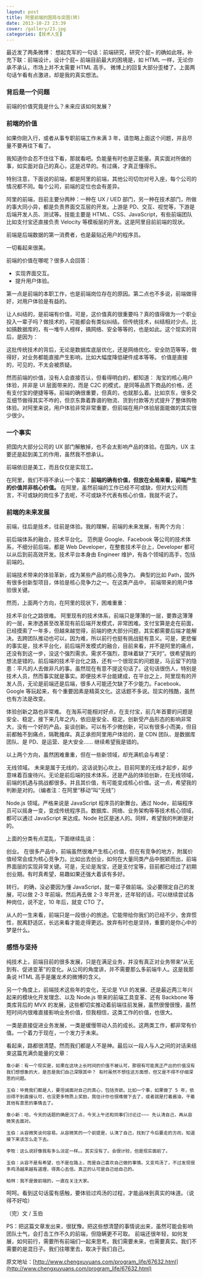 ```yaml
---
layout: post
title: 阿里前端的困局与突围(转)
date: 2013-10-23 23:39
cover: /gallery/23.jpg
categories: [技术人生]
---
```


最近发了两条微博： 想起克军的一句话：前端研究，研究个屁~ 的确如此呀。补充下联：前端设计，设计个屁~ 前端目前最大的困境是，如 HTML 一样，无论你承不承认，市场上并不太需要 HTML 高手。 微博上的回复大部分歪楼了。上面两句话乍看有点激进，却是我的真实想法。

### 背后是一个问题

前端的价值究竟是什么？未来应该如何发展？

<!--more-->

### 前端的价值

如果你刚入行，或者从事专职前端工作未满 3 年，请忽略上面这个问题，并且尽量不要再往下看了。

我知道你会忍不住往下看，那就看吧。负能量有时也是正能量。真实面对所做的事，如实面对自己的真心，这是迟早的。有过痛，才真正懂得乐。

特别注意，下面说的前端，都是阿里的前端，其他公司切勿对号入座，每个公司的情况都不同。每个公司，前端的定位也会有差异。

阿里的前端，目前主要分两种：一种在 UX / UED 部门，另一种在技术部门，所做的事大同小异，都是负责界面交互层的开发。上游是 PD、交互、视觉等，下游是后端开发人员、测试等。技能主要是 HTML、CSS、JavaScript，有些前端团队比如支付宝还直接负责 Velocity 等模板层的开发。这是阿里目前前端的现状。

前端是后端数据的第一消费者，也是最贴近用户的程序员。

一切看起来很美。

前端的价值在哪呢？很多人会回答：

- 实现界面交互。
- 提升用户体验。

第一点是前端的本职工作，也是前端岗位存在的原因。第二点也不多说，前端做得好，对用户体验是有益的。

让人纠结的，是前端有价值，可是，这价值真的很重要吗？真的值得做为一个职业投入一辈子吗？做技术的，可能都会有类似纠结。但传统技术，纠结相对少点。比如搞数据库的，有一堆牛人榜样，搞网络、安全等等的，也是如此。这个现实的背后，是因为：

这批传统技术的背后，无论是数据库底层优化，还是网络优化、安全防范等等，做得好，对业务都能直接产生影响，比如大幅度降低硬件成本等等。 价值是直接的，可见的，不太会被质疑。

然而前端的价值，没有人会直接否认，但看得明白的，都知道： 淘宝的核心用户体验，并非是 UI 层面带来的，而是 C2C 的模式，是同等品质下商品的价格，还有支付宝的便捷等等。前端的确很重要，但真的，也就那么着。比如京东，很多交互细节做得其实不咋的，但京东靠着靠谱的物流、货到付款等方式提升了整体购物体验。对阿里来说，用户体验非常非常重要，但前端在用户体验层面能做的其实很少很少。

### 一个事实

把国内大部分公司的 UX 部门解散掉，也不会太影响产品的体验。在国内，UX 主要还是起到美工的作用，虽然我不想承认。

前端依旧是美工，而且仅仅是实现工。

在阿里，我们不得不承认一个事实：**前端的确有价值，但放在全局来看，前端产生的价值并非核心价值。** 在阿里，虽然前端的工作已经不可或缺，但对大公司而言，不可或缺的岗位多了去呢，不可或缺不代表有核心价值，我就不说了。

### 前端的未来发展

前端，往后是技术，往前是体验。我的理解，前端的未来发展，有两个方向：

前后端体系的融合，技术平台化。 范例是 Google、Facebook 等公司的技术体系，不细分前后端，都是 Web Developer，在整套技术平台上，Developer 都可以从后到前高效开发。技术平台本身由 Engineer 维护，有各个领域的高手，包括前端的。

前端技术带来的体验革新，成为某些产品的核心竞争力。 典型的比如 Path，国外有很多创新型项目，体验是核心竞争力之一。在这类产品中， 前端带来的用户体验很关键。

然而，上面两个方向，在阿里的现状下，困难重重：

技术平台化之路很难。 阿里现有的技术体系，前端只是薄薄的一层，要靠这薄薄的一层，来渗透甚至改革现有前后端开发模式，非常困难。支付宝算是走在前面，已经摸索了一年多，但越来越觉得，前端的绝大部分问题，其实都需要后端才能解决。去跨团队推动也可以，因为难，所以前行也挺有挑战挺有意义。可是，更悲催的事实是，技术平台化，前后端开发模式的融合，目前来看，并不是阿里的痛点，还没有到这一步，没这个强烈需求。需求不强烈，意味着缺了“天时”。很希望我的想法是错的。前后端的技术平台化之路，还有一个很现实的问题是，马云留下的隐患：平凡的人去做非凡的事。虽然现在有意不提这句话了。这句话很伤人，特别是技术人员，然而事实就是事实。即便技术平台能建成，在平台之上，阿里现有的开发人员，无论是前端还是后端，很多人可能还欠缺了不少能力。Facebook、Google 等玩起来，有个重要因素是精英文化。这话题不多说。现实的残酷，虽然也有方法是改变。

体验创新之路也非常难。 在淘系可能相对好点，在支付宝，前几年首要的问题是安全、稳定，接下来几年之内，依旧是安全、稳定。创新受产品形态的影响非常大，没有一个好的产品，妄谈创新。可以有不少微创新，可以有很多小而美，但目前都触不到痛点，隔靴搔痒。真正承担阿里用户体验的，是 CDN 团队、是数据库团队、是 PD、是运营、是大安全…… 继续希望我是错的。

以上两个方向，虽然困难重重，但在一些新领域，却充满机会与希望：

无线领域。 未来是属于无线的，这话说到心坎上。目前阿里的无线才起步，起步意味着百废待兴。无论是前后端的技术体系，还是产品的体验创新，在无线领域，前端的机遇与挑战都很多。并且其价值，有可能变成核心价值。这一点，希望我的判断是对的。（编者注：在阿里“移动”叫“无线”）

Node.js 领域。严格来说是 JavaScript 程序员的新舞台。通过 Node，前端程序员可以摇身一变，变成传统程序员。数据库、网络、业务架构等等技术核心领域，都可以通过 JavaScript 来达成。Node 社区是迷人的。同样，希望我的判断是对的。

上面的分类有点混乱，下面继续乱谈：

创业。 在很多产品中，前端虽然很难产生核心价值，但在有竞争的地方，附属价值经常会成为核心竞争力。比如出去创业，如何在大量同类产品中脱颖而出，前端界面层的实现非常关键。可是，无论是淘宝，还是支付宝等，目前都已经过了初期创业期。有时真希望，易趣如果还强大着该有多好。

转行。 的确，没必要因为懂 JavaScript，就一辈子做前端。没必要限定自己的发展，可以做 2-3 年前端，然后再去做 2-3 年开发，还年轻的话，可以继续尝试各种岗位，说不定，10 年后，就变 CTO 了。

从人的一生来看，前端只是一段很小的旅途。它能带给你我们的已经不少，舍弃惯性，脱离舒适区，长远来看才能走得更远。放弃有时也是坚持，重要的是你心中的梦是什么。

### 感悟与坚持

纯技术上，前端目前的很多发展，只是在满足业务，并没有真正对业务带来“从无到有、促进变革”的变化。从公司的角度讲，并不需要那么多前端牛人。这是我那条说 HTML 高手是屠龙术的微博的含义。

另一个角度上，前端技术这些年的变化，无论是 YUI 的发展、还是最近两三年兴起来的模块化开发理念、以及 Node.js 带来的前端工具变革、还有 Backbone 等类库背后的 MVX 的发展，这些都切实推动着前端往前发展，虽然很慢很慢，虽然短时间内很难直接影响业务价值，但我相信，这类工作的价值，也很大。

一类是直接促进业务发展，一类是缓慢带动人员的成长。这两类工作，都非常有价值。一个着力于现在，一个发力于未来。

看起来，路都很清楚。然而我们都是人不是神。最后以一段人与人之间的对话来结束这篇充满负能量的文章：

>

    章小新：有一个现实是，如果在这块上长时间的价值不被认可，那很有可能真正产出的价值没有我们想想象的大，是否是我们自己深限其中？ 有时虽然不想往这方面想，但又是不得不仔细深思的问题。

    玉伯：毕竟我们都是人，要坦诚面对自己的真心，包括贪欲。比如一个事，如果做了 5 年，依旧得不到直接认可，也没更多物质上奖励，我估计你也很难做下去了，或者就是打着酱油，干着其他有意思的事情去了。

    章小新：哈，今天的话题的确是沉了点，今天上午还和同事们讨论过~~~ 先认清自己，再从容微笑去面对。

    玉伯：从容微笑谈何容易。从容微笑的一个前提是，认清了自己，找到了今后要走的方向，知道接下来该怎么走下去。

    李牧：这么说好像我有多么淡定一样。。其实没有了。会很计较，但是现实面前了。

    玉伯：从容不是有希望，也不是在路上，而是自己喜欢自己做的事情。又变鸡汤了，不过发现很多鸡汤越来越有道理，得真心去信。真正的认可是自己给自己的。

    柏林：我不是做前端的，一直在关注大家。

呵呵。看到这句话蛮有感触，要体验过鸡汤的过程，才能品味到真实的味道。（说得不好哈）

（完）文 / 玉伯

PS：把这篇文章发出来，很犹豫。把这些想清楚的事情说出来，虽然可能会影响团队士气，会打击工作不久的前端，但隐瞒更不可取。 前端还很年轻，如何发展，如何前行，需要所有前端们一起来思考。我们需要未来，也需要真实。我们不需要的是混日子。我们往哪里去，取决于我们自己。

原文地址：[http://www.chengxuyuans.com/program_life/67632.html](http://www.chengxuyuans.com/program_life/67632.html)

